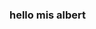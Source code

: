 <!DOCTYPE html>
<html lang="en">
    <head>
        <title></title>
    </head>
        <body>
            <h3 systle>hello mis albert</h3>
        </body>
    
</html>
